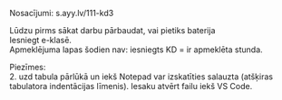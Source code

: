 Nosacījumi: s.ayy.lv/111-kd3

Lūdzu pirms sākat darbu pārbaudat, vai pietiks baterija  
Iesniegt e-klasē.  
Apmeklējuma lapas šodien nav: iesniegts KD = ir apmeklēta stunda.

Piezīmes:  
2. uzd tabula pārlūkā un iekš Notepad var izskatīties salauzta (atšķiras tabulatora indentācijas līmenis). Iesaku atvērt failu iekš VS Code.